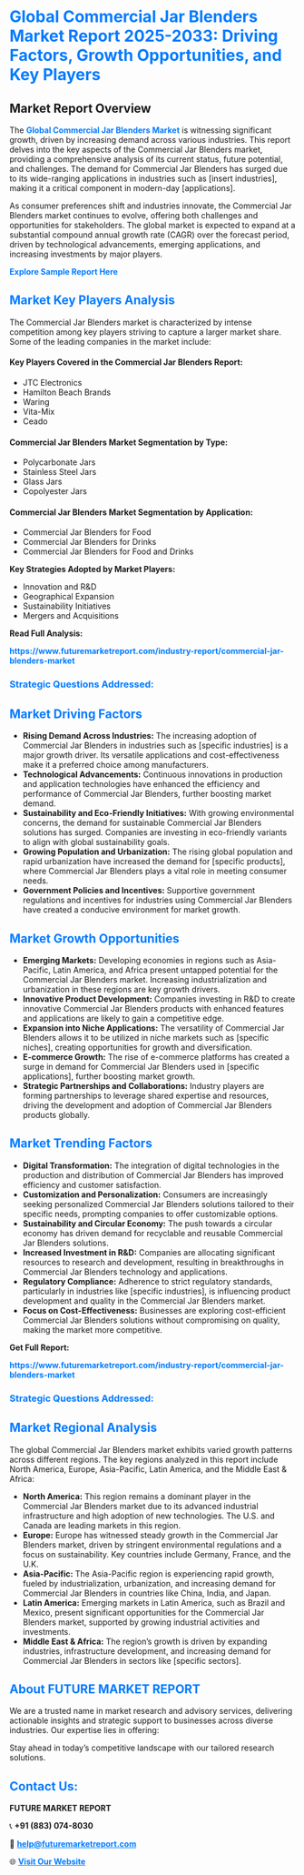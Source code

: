 <h1 style="color: #007BFF;">Global Commercial Jar Blenders Market Report 2025-2033: Driving Factors, Growth Opportunities, and Key Players</h1>

<section id="overview">
<h2>Market Report Overview</h2>
<p>The <a href="https://www.futuremarketreport.com/industry-report/commercial-jar-blenders-market" style="color: #007BFF; text-decoration: none;"><strong>Global Commercial Jar Blenders Market</strong></a> is witnessing significant growth, driven by increasing demand across various industries. This report delves into the key aspects of the Commercial Jar Blenders market, providing a comprehensive analysis of its current status, future potential, and challenges. The demand for Commercial Jar Blenders has surged due to its wide-ranging applications in industries such as [insert industries], making it a critical component in modern-day [applications].</p>
<p>As consumer preferences shift and industries innovate, the Commercial Jar Blenders market continues to evolve, offering both challenges and opportunities for stakeholders. The global market is expected to expand at a substantial compound annual growth rate (CAGR) over the forecast period, driven by technological advancements, emerging applications, and increasing investments by major players.</p>
</section>

<section id="overview">
<p><a href="https://www.futuremarketreport.com/request-sample/reportId=93007" style="color: #007BFF; text-decoration: none;"><strong>Explore Sample Report Here</strong></a></p>
</section>

<section id="key-players">
<h2 style="color: #007BFF;">Market Key Players Analysis</h2>
<p>The Commercial Jar Blenders market is characterized by intense competition among key players striving to capture a larger market share. Some of the leading companies in the market include:</p>
<h4>Key Players Covered in the Commercial Jar Blenders Report:</h4>
<ul><li>JTC Electronics</li><li>Hamilton Beach Brands</li><li>Waring</li><li>Vita-Mix</li><li>Ceado</li></ul>
<h4>Commercial Jar Blenders Market Segmentation by Type:</h4>
<ul><li>Polycarbonate Jars</li><li>Stainless Steel Jars</li><li>Glass Jars</li><li>Copolyester Jars</li></ul>

<h4>Commercial Jar Blenders Market Segmentation by Application:</h4>
<ul><li>Commercial Jar Blenders for Food</li><li>Commercial Jar Blenders for Drinks</li><li>Commercial Jar Blenders for Food and Drinks</li></ul>
<p><strong>Key Strategies Adopted by Market Players:</strong></p>
<ul>
<li>Innovation and R&D</li>
<li>Geographical Expansion</li>
<li>Sustainability Initiatives</li>
<li>Mergers and Acquisitions</li>
</ul>
</section>

<section>
<p><strong>Read Full Analysis: </strong></p><a href="https://www.futuremarketreport.com/industry-report/commercial-jar-blenders-market" style="color: #007BFF; text-decoration: none;"><strong>https://www.futuremarketreport.com/industry-report/commercial-jar-blenders-market</strong></a>
<h3 style="color: #007BFF;">Strategic Questions Addressed:</h3>
</section>

<section id="driving-factors">
<h2 style="color: #007BFF;">Market Driving Factors</h2>
<ul>
<li><strong>Rising Demand Across Industries:</strong> The increasing adoption of Commercial Jar Blenders in industries such as [specific industries] is a major growth driver. Its versatile applications and cost-effectiveness make it a preferred choice among manufacturers.</li>
<li><strong>Technological Advancements:</strong> Continuous innovations in production and application technologies have enhanced the efficiency and performance of Commercial Jar Blenders, further boosting market demand.</li>
<li><strong>Sustainability and Eco-Friendly Initiatives:</strong> With growing environmental concerns, the demand for sustainable Commercial Jar Blenders solutions has surged. Companies are investing in eco-friendly variants to align with global sustainability goals.</li>
<li><strong>Growing Population and Urbanization:</strong> The rising global population and rapid urbanization have increased the demand for [specific products], where Commercial Jar Blenders plays a vital role in meeting consumer needs.</li>
<li><strong>Government Policies and Incentives:</strong> Supportive government regulations and incentives for industries using Commercial Jar Blenders have created a conducive environment for market growth.</li>
</ul>
</section>

<section id="growth-opportunities">
<h2 style="color: #007BFF;">Market Growth Opportunities</h2>
<ul>
<li><strong>Emerging Markets:</strong> Developing economies in regions such as Asia-Pacific, Latin America, and Africa present untapped potential for the Commercial Jar Blenders market. Increasing industrialization and urbanization in these regions are key growth drivers.</li>
<li><strong>Innovative Product Development:</strong> Companies investing in R&D to create innovative Commercial Jar Blenders products with enhanced features and applications are likely to gain a competitive edge.</li>
<li><strong>Expansion into Niche Applications:</strong> The versatility of Commercial Jar Blenders allows it to be utilized in niche markets such as [specific niches], creating opportunities for growth and diversification.</li>
<li><strong>E-commerce Growth:</strong> The rise of e-commerce platforms has created a surge in demand for Commercial Jar Blenders used in [specific applications], further boosting market growth.</li>
<li><strong>Strategic Partnerships and Collaborations:</strong> Industry players are forming partnerships to leverage shared expertise and resources, driving the development and adoption of Commercial Jar Blenders products globally.</li>
</ul>
</section>

<section id="trending-factors">
<h2 style="color: #007BFF;">Market Trending Factors</h2>
<ul>
<li><strong>Digital Transformation:</strong> The integration of digital technologies in the production and distribution of Commercial Jar Blenders has improved efficiency and customer satisfaction.</li>
<li><strong>Customization and Personalization:</strong> Consumers are increasingly seeking personalized Commercial Jar Blenders solutions tailored to their specific needs, prompting companies to offer customizable options.</li>
<li><strong>Sustainability and Circular Economy:</strong> The push towards a circular economy has driven demand for recyclable and reusable Commercial Jar Blenders solutions.</li>
<li><strong>Increased Investment in R&D:</strong> Companies are allocating significant resources to research and development, resulting in breakthroughs in Commercial Jar Blenders technology and applications.</li>
<li><strong>Regulatory Compliance:</strong> Adherence to strict regulatory standards, particularly in industries like [specific industries], is influencing product development and quality in the Commercial Jar Blenders market.</li>
<li><strong>Focus on Cost-Effectiveness:</strong> Businesses are exploring cost-efficient Commercial Jar Blenders solutions without compromising on quality, making the market more competitive.</li>
</ul>
</section>

<section>
<p><strong>Get Full Report: </strong></p><a href="https://www.futuremarketreport.com/industry-report/commercial-jar-blenders-market" style="color: #007BFF; text-decoration: none;"><strong>https://www.futuremarketreport.com/industry-report/commercial-jar-blenders-market</strong></a>
<h3 style="color: #007BFF;">Strategic Questions Addressed:</h3>
</section>


<section id="regional-analysis">
<h2 style="color: #007BFF;">Market Regional Analysis</h2>
<p>The global Commercial Jar Blenders market exhibits varied growth patterns across different regions. The key regions analyzed in this report include North America, Europe, Asia-Pacific, Latin America, and the Middle East & Africa:</p>
<ul>
<li><strong>North America:</strong> This region remains a dominant player in the Commercial Jar Blenders market due to its advanced industrial infrastructure and high adoption of new technologies. The U.S. and Canada are leading markets in this region.</li>
<li><strong>Europe:</strong> Europe has witnessed steady growth in the Commercial Jar Blenders market, driven by stringent environmental regulations and a focus on sustainability. Key countries include Germany, France, and the U.K.</li>
<li><strong>Asia-Pacific:</strong> The Asia-Pacific region is experiencing rapid growth, fueled by industrialization, urbanization, and increasing demand for Commercial Jar Blenders in countries like China, India, and Japan.</li>
<li><strong>Latin America:</strong> Emerging markets in Latin America, such as Brazil and Mexico, present significant opportunities for the Commercial Jar Blenders market, supported by growing industrial activities and investments.</li>
<li><strong>Middle East & Africa:</strong> The region’s growth is driven by expanding industries, infrastructure development, and increasing demand for Commercial Jar Blenders in sectors like [specific sectors].</li>
</ul>
</section>

<footer>
<h2 style="color: #007BFF;">About FUTURE MARKET REPORT</h2>
<p>We are a trusted name in market research and advisory services, delivering actionable insights and strategic support to businesses across diverse industries. Our expertise lies in offering:</p>

<p>Stay ahead in today’s competitive landscape with our tailored research solutions.</p>

<h2 style="color: #007BFF;">Contact Us:</h2>
<p><strong>FUTURE MARKET REPORT</strong></p>
<p>📞 <strong>+91 (883) 074-8030</strong></p>
<p>📧 <strong><a href="mailto:help@futuremarketreport.com" style="color: #007BFF;">help@futuremarketreport.com</a></strong></p>
<p>🌐 <strong><a href="https://www.futuremarketreport.com/" style="color: #007BFF;">Visit Our Website</a></strong></p>
</footer>